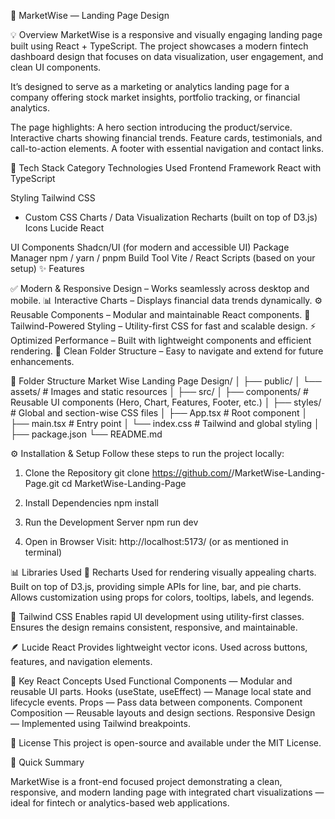 🧭 MarketWise — Landing Page Design

💡 Overview
MarketWise is a responsive and visually engaging landing page built using React + TypeScript.
The project showcases a modern fintech dashboard design that focuses on data visualization, user engagement, and clean UI components.

It’s designed to serve as a marketing or analytics landing page for a company offering stock market insights, portfolio tracking, or financial analytics.

The page highlights:
A hero section introducing the product/service.
Interactive charts showing financial trends.
Feature cards, testimonials, and call-to-action elements.
A footer with essential navigation and contact links.

🧰 Tech Stack
Category	Technologies Used
Frontend Framework	React
 with TypeScript

Styling	Tailwind CSS
 + Custom CSS
Charts / Data Visualization	Recharts
 (built on top of D3.js)
Icons	Lucide React

UI Components	Shadcn/UI (for modern and accessible UI)
Package Manager	npm / yarn / pnpm
Build Tool	Vite / React Scripts (based on your setup)
✨ Features

✅ Modern & Responsive Design – Works seamlessly across desktop and mobile.
📊 Interactive Charts – Displays financial data trends dynamically.
⚙️ Reusable Components – Modular and maintainable React components.
🎨 Tailwind-Powered Styling – Utility-first CSS for fast and scalable design.
⚡ Optimized Performance – Built with lightweight components and efficient rendering.
🧩 Clean Folder Structure – Easy to navigate and extend for future enhancements.

📂 Folder Structure
Market Wise Landing Page Design/
│
├── public/
│   └── assets/          # Images and static resources
│
├── src/
│   ├── components/      # Reusable UI components (Hero, Chart, Features, Footer, etc.)
│   ├── styles/          # Global and section-wise CSS files
│   ├── App.tsx          # Root component
│   ├── main.tsx         # Entry point
│   └── index.css        # Tailwind and global styling
│
├── package.json
└── README.md

⚙️ Installation & Setup
Follow these steps to run the project locally:

1. Clone the Repository
git clone https://github.com/<your-username>/MarketWise-Landing-Page.git
cd MarketWise-Landing-Page

2. Install Dependencies
npm install

3. Run the Development Server
npm run dev

4. Open in Browser
Visit: http://localhost:5173/
 (or as mentioned in terminal)

📊 Libraries Used
🧮 Recharts
Used for rendering visually appealing charts.
Built on top of D3.js, providing simple APIs for line, bar, and pie charts.
Allows customization using props for colors, tooltips, labels, and legends.

💅 Tailwind CSS
Enables rapid UI development using utility-first classes.
Ensures the design remains consistent, responsive, and maintainable.

🪶 Lucide React
Provides lightweight vector icons.
Used across buttons, features, and navigation elements.

🧠 Key React Concepts Used
Functional Components — Modular and reusable UI parts.
Hooks (useState, useEffect) — Manage local state and lifecycle events.
Props — Pass data between components.
Component Composition — Reusable layouts and design sections.
Responsive Design — Implemented using Tailwind breakpoints.

📜 License
This project is open-source and available under the MIT License.

🏁 Quick Summary

MarketWise is a front-end focused project demonstrating a clean, responsive, and modern landing page with integrated chart visualizations — ideal for fintech or analytics-based web applications.
